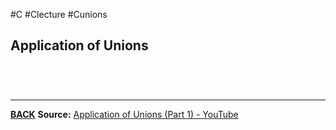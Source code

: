 #C #Clecture #Cunions 
## Application of Unions


<br>

# 
---
**[BACK](CUnions)**
**Source:**
[Application of Unions (Part 1) - YouTube](https://www.youtube.com/watch?v=QOFjQMdtoRA&list=PLBlnK6fEyqRhX6r2uhhlubuF5QextdCSM&index=165)